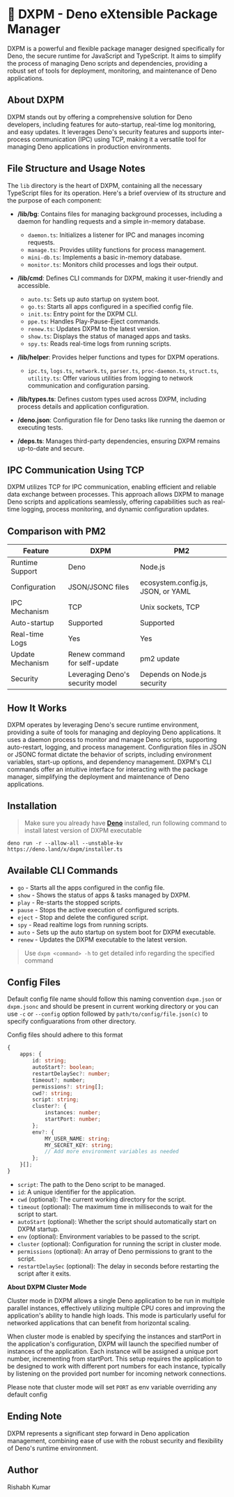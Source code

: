 # 🦕 DXPM - Deno eXtensible Package Manager

DXPM is a powerful and flexible package manager designed specifically for Deno, the secure runtime for JavaScript and TypeScript. It aims to simplify the process of managing Deno scripts and dependencies, providing a robust set of tools for deployment, monitoring, and maintenance of Deno applications.

## About DXPM

DXPM stands out by offering a comprehensive solution for Deno developers, including features for auto-startup, real-time log monitoring, and easy updates. It leverages Deno's security features and supports inter-process communication (IPC) using TCP, making it a versatile tool for managing Deno applications in production environments.

## File Structure and Usage Notes

The `lib` directory is the heart of DXPM, containing all the necessary TypeScript files for its operation. Here's a brief overview of its structure and the purpose of each component:

- **/lib/bg**: Contains files for managing background processes, including a daemon for handling requests and a simple in-memory database.
  - `daemon.ts`: Initializes a listener for IPC and manages incoming requests.
  - `manage.ts`: Provides utility functions for process management.
  - `mini-db.ts`: Implements a basic in-memory database.
  - `monitor.ts`: Monitors child processes and logs their output.

- **/lib/cmd**: Defines CLI commands for DXPM, making it user-friendly and accessible.
  - `auto.ts`: Sets up auto startup on system boot.
  - `go.ts`: Starts all apps configured in a specified config file.
  - `init.ts`: Entry point for the DXPM CLI.
  - `ppe.ts`: Handles Play-Pause-Eject commands.
  - `renew.ts`: Updates DXPM to the latest version.
  - `show.ts`: Displays the status of managed apps and tasks.
  - `spy.ts`: Reads real-time logs from running scripts.

- **/lib/helper**: Provides helper functions and types for DXPM operations.
  - `ipc.ts`, `logs.ts`, `network.ts`, `parser.ts`, `proc-daemon.ts`, `struct.ts`, `utility.ts`: Offer various utilities from logging to network communication and configuration parsing.

- **/lib/types.ts**: Defines custom types used across DXPM, including process details and application configuration.

- **/deno.json**: Configuration file for Deno tasks like running the daemon or executing tests.

- **/deps.ts**: Manages third-party dependencies, ensuring DXPM remains up-to-date and secure.

## IPC Communication Using TCP

DXPM utilizes TCP for IPC communication, enabling efficient and reliable data exchange between processes. This approach allows DXPM to manage Deno scripts and applications seamlessly, offering capabilities such as real-time logging, process monitoring, and dynamic configuration updates.

## Comparison with PM2

| Feature          | DXPM                                              | PM2                                                      |
|------------------|---------------------------------------------------|----------------------------------------------------------|
| Runtime Support  | Deno                                              | Node.js                                                  |
| Configuration    | JSON/JSONC files                                  | ecosystem.config.js, JSON, or YAML                       |
| IPC Mechanism    | TCP                                               | Unix sockets, TCP                                        |
| Auto-startup     | Supported                                         | Supported                                                |
| Real-time Logs   | Yes                                               | Yes                                                      |
| Update Mechanism | Renew command for self-update                     | pm2 update                                               |
| Security         | Leveraging Deno's security model                  | Depends on Node.js security                              |

## How It Works

DXPM operates by leveraging Deno's secure runtime environment, providing a suite of tools for managing and deploying Deno applications. It uses a daemon process to monitor and manage Deno scripts, supporting auto-restart, logging, and process management. Configuration files in JSON or JSONC format dictate the behavior of scripts, including environment variables, start-up options, and dependency management. DXPM's CLI commands offer an intuitive interface for interacting with the package manager, simplifying the deployment and maintenance of Deno applications.

## Installation
> Make sure you already have [**Deno**](https://deno.com/) installed, run following command to install latest version of DXPM executable

`deno run -r --allow-all --unstable-kv https://deno.land/x/dxpm/installer.ts`

## Available CLI Commands

- `go`     - Starts all the apps configured in the config file.
- `show`   - Shows the status of apps & tasks managed by DXPM.
- `play`   - Re-starts the stopped scripts.
- `pause`  - Stops the active execution of configured scripts.
- `eject`  - Stop and delete the configured script.
- `spy`    - Read realtime logs from running scripts.
- `auto`   - Sets up the auto startup on system boot for DXPM executable.
- `renew`  - Updates the DXPM executable to the latest version.

> Use `dxpm <command> -h` to get detailed info regarding the specified command

## Config Files
Default config file name should follow this naming convention `dxpm.json` or `dxpm.jsonc` and should be present in current working directory or you can use `-c` or `--config` option followed by `path/to/config/file.json(c)` to specify configuarations from other directory.

Config files should adhere to this format

```typescript
{
    apps: {
        id: string;
        autoStart?: boolean;
        restartDelaySec?: number;
        timeout?; number;
        permissions?: string[];
        cwd?: string;
        script: string;
        cluster?: {
            instances: number;
            startPort: number;
        };
        env?: {
            MY_USER_NAME: string;
            MY_SECRET_KEY: string;
            // Add more environment variables as needed
        };
    }[];
}
```

- `script`: The path to the Deno script to be managed.
- `id`: A unique identifier for the application.
- `cwd` (optional): The current working directory for the script.
- `timeout` (optional): The maximum time in milliseconds to wait for the script to start.
- `autoStart` (optional): Whether the script should automatically start on DXPM startup.
- `env` (optional): Environment variables to be passed to the script.
- `cluster` (optional): Configuration for running the script in cluster mode.
- `permissions` (optional): An array of Deno permissions to grant to the script.
- `restartDelaySec` (optional): The delay in seconds before restarting the script after it exits.

**About DXPM Cluster Mode**

Cluster mode in DXPM allows a single Deno application to be run in multiple parallel instances, effectively utilizing multiple CPU cores and improving the application's ability to handle high loads. This mode is particularly useful for networked applications that can benefit from horizontal scaling.

When cluster mode is enabled by specifying the instances and startPort in the application's configuration, DXPM will launch the specified number of instances of the application. Each instance will be assigned a unique port number, incrementing from startPort. This setup requires the application to be designed to work with different port numbers for each instance, typically by listening on the provided port number for incoming network connections.

Please note that cluster mode will set `PORT` as env variable overriding any default config

## Ending Note
DXPM represents a significant step forward in Deno application management, combining ease of use with the robust security and flexibility of Deno's runtime environment.

## Author
Rishabh Kumar
